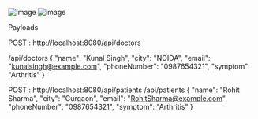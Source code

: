 ![image](https://github.com/iKunal1/Java-Assignment-final/assets/78819195/fe609e99-98c0-40e3-bc6f-7ca1f3acbbdd)
![image](https://github.com/iKunal1/Java-Assignment-final/assets/78819195/78974a23-ee15-45dd-8425-d35a788b6989)

Payloads 

POST : http://localhost:8080/api/doctors

/api/doctors
  {
    "name": "Kunal Singh",
    "city": "NOIDA",
    "email": "kunalsingh@example.com",
    "phoneNumber": "0987654321",
    "symptom": "Arthritis"
  }


POST : http://localhost:8080/api/patients
  /api/patients
  {
    "name": "Rohit Sharma",
    "city": "Gurgaon",
    "email": "RohitSharma@example.com",
    "phoneNumber": "0987654321",
    "symptom": "Arthritis"
  }

